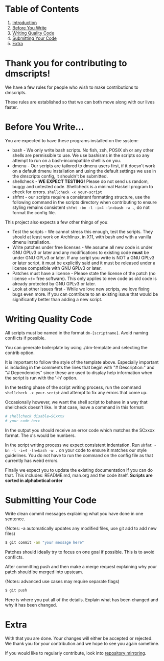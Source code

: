 # Table of Contents

1. [Introduction](#thank-you-for-contributing-to-dmscripts)
2. [Before You Write](#before-you-write)
3. [Writing Quality Code](#writing-quality-code)
4. [Submitting Your Code](#submitting-your-code)
5. [Extra](#extra)

# Thank you for contributing to dmscripts!

We have a few rules for people who wish to make contributions to dmscripts.

These rules are established so that we can both move along with our lives faster.

# Before You Write...

You are expected to have these programs installed on the system:

+ bash - We only write bash scripts. No fish, zsh, POSIX sh or any other shells are permissible to use. We use bashisms in the scripts so any attempt to run on a bash-incompatible shell is on you.
+ dmenu - Our scripts are tailored to dmenu users first, if it doesn't work on a default dmenu installation and using the default settings we use in the dmscripts config, it shouldn't be submitted.
+ shellcheck - **WE EXPECT TESTING!** Please do not send us random, buggy and untested code. Shellcheck is a minimal Haskell program to check for errors. ```shellcheck -x your-script```
+ shfmt - our scripts require a consistent formatting structure, use the following command in the scripts directory when contributing to ensure styling remains consistent ```shfmt -bn -l -i=4 -ln=bash -w .```, do not format the config file.

This project also expects a few other things of you:

+ Test the scripts - We cannot stress this enough, test the scripts. They should at least work on Archlinux, in X11, with bash and with a vanilla dmenu installation.
+ Write patches under free licenses - We assume all new code is under GNU GPLv3 or later and any modifications to existing code **must** be under GNU GPLv3 or later. If any script you write is NOT a GNU GPLv3 or later script, it must be explicitly said and it must be released under a license compatible with GNU GPLv3 or later. 
+ Patches must have a license - Please state the license of the patch (no license =/= free software). This only applies to new code as old code is already protected by GNU GPLv3 or later.
+ Look at other issues first - While we love new scripts, we love fixing bugs even more. If you can contribute to an existing issue that would be significantly better than adding a new script.

# Writing Quality Code

All scripts must be named in the format ```dm-[scriptname]```. Avoid naming conflicts if possible.

You can generate boilerplate by using ./dm-template and selecting the contrib option.

It is important to follow the style of the template above.  Especially important is including in the comments the lines that begin with "# Description:" and "# Dependencies" since these are used to display help information when the script is run with the '-h' option.

In the testing phase of the script writing process, run the command ```shellcheck -x your-script``` and attempt to fix any errors that come up. 

Occasionally however, we want the shell script to behave in a way that shellcheck doesn't like. In that case, leave a command in this format:

```bash
# shellcheck disable=SCxxxx
# your code here
```

In the output you should receive an error code which matches the SCxxxx format. The x's would be numbers.

In the script writing process we expect consistent indentation. Run ```shfmt -bn -l -i=4 -ln=bash -w .``` on your code to ensure it matches our style guidelines. You do not have to run the command on the config file as that currently has weird errors.

Finally we expect you to update the existing documentation if you can do that. This includes: README.md, man.org and the code itself. **Scripts are sorted in alphabetical order**

# Submitting Your Code

Write clean commit messages explaining what you have done in one sentence.

(Notes: -a automatically updates any modified files, use git add to add new files) 

```bash
$ git commit -am "your message here"
```

Patches should ideally try to focus on one goal if possible. This is to avoid conflicts.

After committing push and then make a merge request explaining why your patch should be merged into upsteam. 

(Notes: advanced use cases may require separate flags)

```bash
$ git push 
```

Here is where you put all of the details. Explain what has been changed and why it has been changed.

# Extra

With that you are done. Your changes will either be accepted or rejected. We thank you for your contribution and we hope to see you again sometime.

If you would like to regularly contribute, look into [repository mirroring](https://docs.gitlab.com/ee/user/project/repository/repository_mirroring.html).
